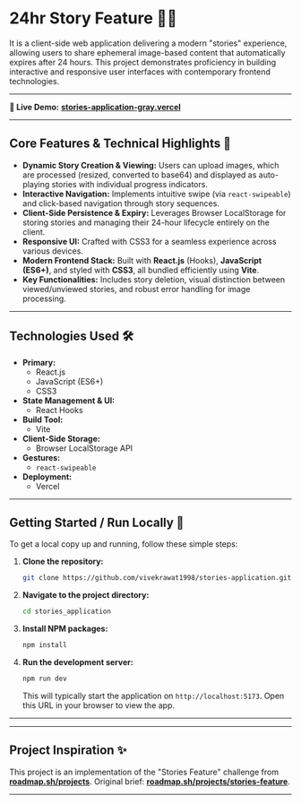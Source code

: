# 24hr Story Feature 📸✨

It is a client-side web application delivering a modern "stories" experience, allowing users to share ephemeral image-based content that automatically expires after 24 hours. This project demonstrates proficiency in building interactive and responsive user interfaces with contemporary frontend technologies.

---

**🚀 Live Demo:** [**stories-application-gray.vercel**](https://stories-application-gray.vercel.app/)

---

## Core Features & Technical Highlights 🎯

*   **Dynamic Story Creation & Viewing:** Users can upload images, which are processed (resized, converted to base64) and displayed as auto-playing stories with individual progress indicators.
*   **Interactive Navigation:** Implements intuitive swipe (via `react-swipeable`) and click-based navigation through story sequences.
*   **Client-Side Persistence & Expiry:** Leverages Browser LocalStorage for storing stories and managing their 24-hour lifecycle entirely on the client.
*   **Responsive UI:** Crafted with CSS3 for a seamless experience across various devices.
*   **Modern Frontend Stack:** Built with **React.js** (Hooks), **JavaScript (ES6+)**, and styled with **CSS3**, all bundled efficiently using **Vite**.
*   **Key Functionalities:** Includes story deletion, visual distinction between viewed/unviewed stories, and robust error handling for image processing.

---

## Technologies Used 🛠️

*   **Primary:**
    *   React.js
    *   JavaScript (ES6+)
    *   CSS3
*   **State Management & UI:**
    *   React Hooks
*   **Build Tool:**
    *   Vite
*   **Client-Side Storage:**
    *   Browser LocalStorage API
*   **Gestures:**
    *   `react-swipeable`
*   **Deployment:**
    *   Vercel

---

## Getting Started / Run Locally 🚀

To get a local copy up and running, follow these simple steps:

1.  **Clone the repository:**
    ```bash
    git clone https://github.com/vivekrawat1998/stories-application.git
    ```
2.  **Navigate to the project directory:**
    ```bash
    cd stories_application
    ```
3.  **Install NPM packages:**
    ```bash
    npm install
    ```
4.  **Run the development server:**
    ```bash
    npm run dev
    ```
    This will typically start the application on `http://localhost:5173`. Open this URL in your browser to view the app.

---
---

## Project Inspiration ✨

This project is an implementation of the "Stories Feature" challenge from [**roadmap.sh/projects**](https://roadmap.sh). Original brief: [**roadmap.sh/projects/stories-feature**](https://roadmap.sh/projects/stories-feature).

---
